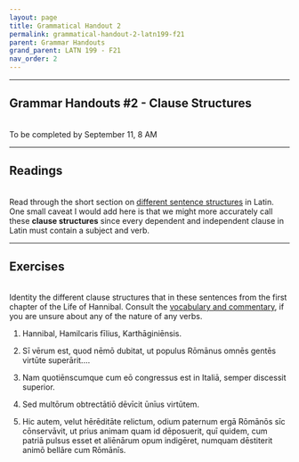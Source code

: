 ```yaml
---
layout: page
title: Grammatical Handout 2
permalink: grammatical-handout-2-latn199-f21
parent: Grammar Handouts
grand_parent: LATN 199 - F21
nav_order: 2
---
```

***

## Grammar Handouts #2 - Clause Structures
&nbsp;  
To be completed by September 11, 8 AM

***

## Readings
&nbsp;  
Read through the short section on [different sentence structures](https://lingualatina.github.io/textbook/presentation/02-verbs/sentence-structures/) in Latin. One small caveat I would add here is that we might more accurately call these **clause structures** since every dependent and independent clause in Latin must contain a subject and verb.

***

## Exercises
&nbsp;  
Identity the different clause structures that in these sentences from the first chapter of the Life of Hannibal. Consult the [vocabulary and commentary](http://dcc.dickinson.edu/nepos-hannibal/chapter-1), if you are unsure about any of the nature of any verbs.

1. Hannibal, Hamilcaris fīlius, Karthāginiēnsis.

2. Sī vērum est, quod nēmō dubitat, ut populus Rōmānus omnēs gentēs virtūte superārit....

3. Nam quotiēnscumque cum eō congressus est in Italiā, semper discessit superior.

4. Sed multōrum obtrectātiō dēvīcit ūnīus virtūtem.

5. Hic autem, velut hērēditāte relictum, odium paternum ergā Rōmānōs sīc cōnservāvit, ut prius animam quam id dēposuerit, quī quidem, cum patriā pulsus esset et aliēnārum opum indigēret, numquam dēstiterit animō bellāre cum Rōmānīs.
